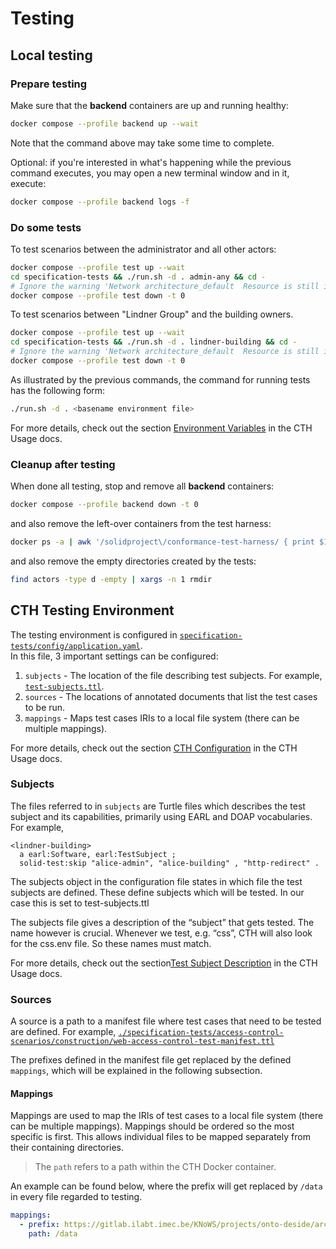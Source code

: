 # Testing

## Local testing

### Prepare testing

Make sure that the **backend** containers are up and running healthy:

```bash
docker compose --profile backend up --wait
```

Note that the command above may take some time to complete.

Optional: if you're interested in what's happening while the previous command executes, you may open a new terminal window and in it, execute:

```bash
docker compose --profile backend logs -f
```

### Do some tests

To test scenarios between the administrator and all other actors:

```bash
docker compose --profile test up --wait
cd specification-tests && ./run.sh -d . admin-any && cd -
# Ignore the warning 'Network architecture_default  Resource is still in use'.
docker compose --profile test down -t 0
```

To test scenarios between "Lindner Group" and the building owners.

```bash
docker compose --profile test up --wait
cd specification-tests && ./run.sh -d . lindner-building && cd -
# Ignore the warning 'Network architecture_default  Resource is still in use'.
docker compose --profile test down -t 0
```

As illustrated by the previous commands,
the command for running tests has the following form:

```bash
./run.sh -d . <basename environment file>
```

For more details, check out the section [Environment Variables](https://github.com/solid-contrib/conformance-test-harness/blob/main/USAGE.md#3-environment-variables) in the CTH Usage docs.

### Cleanup after testing

When done all testing, stop and remove all **backend** containers:

```bash
docker compose --profile backend down -t 0
```

and also remove the left-over containers from the test harness:

```bash
docker ps -a | awk '/solidproject\/conformance-test-harness/ { print $1 }' | xargs -n 1 docker container rm
```

and also remove the empty directories created by the tests:
```bash
find actors -type d -empty | xargs -n 1 rmdir
```

## CTH Testing Environment

The testing environment is configured in
[`specification-tests/config/application.yaml`](./specification-tests/config/application.yaml).</br>
In this file, 3 important settings can be configured:

1. `subjects` - The location of the file describing test subjects.
   For example, [`test-subjects.ttl`](./specification-tests/test-subjects.ttl).
2. `sources` - The locations of annotated documents that list the test cases to be run.
3. `mappings` - Maps test cases IRIs to a local file system (there can be multiple mappings).

For more details, check out the section [CTH Configuration](https://github.com/solid-contrib/conformance-test-harness/blob/main/USAGE.md#2-cth-configuration) in the CTH Usage docs.

### Subjects

The files referred to in `subjects` are Turtle files which describes the test subject and its capabilities, primarily using EARL and DOAP vocabularies.</br>
For example,

```turtle
<lindner-building>
  a earl:Software, earl:TestSubject ;
  solid-test:skip "alice-admin", "alice-building" , "http-redirect" .
```

The subjects object in the configuration file states in which file the test subjects are defined. These define subjects which will be tested. In our case this is set to test-subjects.ttl

The subjects file gives a description of the “subject” that gets tested. The name however is crucial. Whenever we test, e.g. “css”, CTH will also look for the css.env file. So these names must match.

For more details, check out the section[Test Subject Description](https://github.com/solid-contrib/conformance-test-harness/blob/main/USAGE.md) in the CTH Usage docs.

### Sources

A source is a path to a manifest file where test cases that need to be tested are defined.
For example,
[`./specification-tests/access-control-scenarios/construction/web-access-control-test-manifest.ttl`](./specification-tests/access-control-scenarios/construction/web-access-control-test-manifest.ttl)

The prefixes defined in the manifest file get replaced by the defined `mappings`,
which will be explained in the following subsection.

#### Mappings

Mappings are used to map the IRIs of test cases to a local file system (there can be multiple mappings).
Mappings should be ordered so the most specific is first.
This allows individual files to be mapped
separately from their containing directories.

> The `path` refers to a path within the CTH Docker container.

An example can be found below,
where the prefix will get replaced by `/data` in every file regarded to testing.

```YAML
mappings:
  - prefix: https://gitlab.ilabt.imec.be/KNoWS/projects/onto-deside/architecture
    path: /data
```
